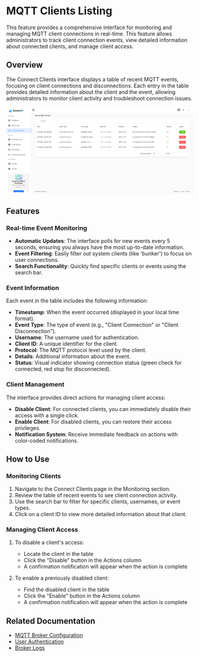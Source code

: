 # MQTT Clients Listing

This feature provides a comprehensive interface for monitoring and managing MQTT client connections in real-time. This feature allows administrators to track client connection events, view detailed information about connected clients, and manage client access.

## Overview

The Connect Clients interface displays a table of recent MQTT events, focusing on client connections and disconnections. Each entry in the table provides detailed information about the client and the event, allowing administrators to monitor client activity and troubleshoot connection issues.

![Connect Clients Interface](../assets/images/connected-clients.png)

## Features

### Real-time Event Monitoring

- **Automatic Updates**: The interface polls for new events every 5 seconds, ensuring you always have the most up-to-date information.
- **Event Filtering**: Easily filter out system clients (like 'bunker') to focus on user connections.
- **Search Functionality**: Quickly find specific clients or events using the search bar.

### Event Information

Each event in the table includes the following information:

- **Timestamp**: When the event occurred (displayed in your local time format).
- **Event Type**: The type of event (e.g., "Client Connection" or "Client Disconnection").
- **Username**: The username used for authentication.
- **Client ID**: A unique identifier for the client.
- **Protocol**: The MQTT protocol level used by the client.
- **Details**: Additional information about the event.
- **Status**: Visual indicator showing connection status (green check for connected, red stop for disconnected).

### Client Management

The interface provides direct actions for managing client access:

- **Disable Client**: For connected clients, you can immediately disable their access with a single click.
- **Enable Client**: For disabled clients, you can restore their access privileges.
- **Notification System**: Receive immediate feedback on actions with color-coded notifications.

## How to Use

### Monitoring Clients

1. Navigate to the Connect Clients page in the Monitoring section.
2. Review the table of recent events to see client connection activity.
3. Use the search bar to filter for specific clients, usernames, or event types.
4. Click on a client ID to view more detailed information about that client.

### Managing Client Access

1. To disable a client's access:
   - Locate the client in the table
   - Click the "Disable" button in the Actions column
   - A confirmation notification will appear when the action is complete

2. To enable a previously disabled client:
   - Find the disabled client in the table
   - Click the "Enable" button in the Actions column
   - A confirmation notification will appear when the action is complete

## Related Documentation

- [MQTT Broker Configuration](../mqtt/broker-configuration.md)
- [User Authentication](../advanced/authentication.md)
- [Broker Logs](./broker-logs.md) 